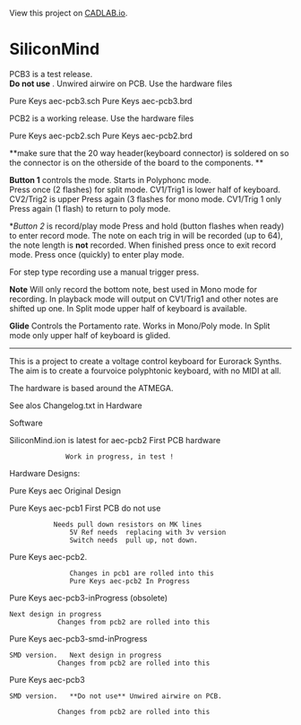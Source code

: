 View this project on [CADLAB.io](https://cadlab.io/node/794). 

# SiliconMind
PCB3 is a test release.  
**Do not use** . Unwired airwire on PCB.
Use the hardware files

Pure Keys aec-pcb3.sch
Pure Keys aec-pcb3.brd

PCB2 is a working release.  Use the hardware files

Pure Keys aec-pcb2.sch
Pure Keys aec-pcb2.brd

**make sure that the 20 way header(keyboard connector) is soldered on so the connector is on the otherside of the board to the components. **

**Button 1** controls the mode. Starts in Polyphonc mode.  
Press once (2 flashes) for split mode.  CV1/Trig1 is lower half of keyboard. CV2/Trig2 is upper
Press again (3 flashes for mono mode.  CV1/Trig 1 only
Press again (1 flash) to return to poly mode.

**Button 2* is record/play mode
Press and hold (button flashes when ready) to enter record mode.  The note on each trig in will be recorded (up to 64), the note length is **not** recorded.  When finished press once to exit record mode.   Press once (quickly) to enter play mode.

For step type recording use a manual trigger press.

**Note** Will only record the bottom note, best used in Mono mode for recording.   In playback mode will output on CV1/Trig1 and other notes are shifted up one.  In Split mode upper half of keyboard is available.

**Glide** 
Controls the Portamento rate.  Works in Mono/Poly mode.  In Split mode only upper half of keyboard is glided.

-------------------------------------------------------------------

This is a project to create a voltage control keyboard for Eurorack Synths.  The aim is to create a fourvoice polyphtonic keyboard, with no MIDI at all.

The hardware is based around the ATMEGA.

See alos Changelog.txt in Hardware

Software 

SiliconMind.ion is latest for aec-pcb2 First PCB hardware

                  Work in progress, in test !

Hardware Designs:

Pure Keys aec Original Design

Pure Keys aec-pcb1 First PCB  do not use

      	       Needs pull down resistors on	MK lines
                   5V Ref needs	 replacing with 3v version
                   Switch needs	 pull up, not down.
Pure Keys aec-pcb2. 

                   Changes in pcb1 are rolled into this
                   Pure Keys aec-pcb2 In Progress

Pure Keys aec-pcb3-inProgress (obsolete)

	Next design in progress
	     	    Changes from pcb2 are rolled into this 
		    
Pure Keys aec-pcb3-smd-inProgress 

	SMD version.   Next design in progress
	     	    Changes from pcb2 are rolled into this 
Pure Keys aec-pcb3 

	SMD version.   **Do not use** Unwired airwire on PCB.
	
	     	    Changes from pcb2 are rolled into this 
		    
